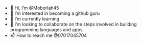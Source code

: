 - 👋 Hi, I’m @Moborlah45
- 👀 I’m interested in becoming a github guru
- 🌱 I’m currently learning 
- 💞️ I’m looking to collaborate on the steps involved in building programming languages and apps.
- 📫 How to reach me @07017045704

<!---
Moborlah45/Moborlah45 is a ✨ special ✨ repository because its `README.md` (this file) appears on your GitHub profile.
You can click the Preview link to take a look at your changes.
--->
